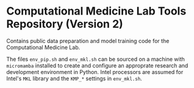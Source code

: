 Computational Medicine Lab Tools Repository (Version 2)
=======================================================

Contains public data preparation and model training code for the Computational
Medicine Lab.

The files `env_pip.sh` and `env_mkl.sh` can be sourced on a machine with
`micromamba` installed to create and configure an approprate research and
development environment in Python. Intel processors are assumed for Intel's
`MKL` library and the `KMP_*` settings in `env_mkl.sh`.
